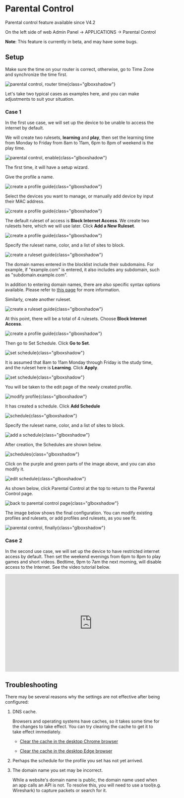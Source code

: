 # Parental Control

Parental control feature available since V4.2

On the left side of web Admin Panel -> APPLICATIONS -> Parental Control

**Note**: This feature is currently in beta, and may have some bugs.

## Setup

Make sure the time on your router is correct, otherwise, go to Time Zone and synchronize the time first.

![parental control, router time](https://static.gl-inet.com/docs/en/4/tutorials/parental_control/parental_control_time.png){class="glboxshadow"}

Let's take two typical cases as examples here, and you can make adjustments to suit your situation.

### Case 1

In the first use case, we will set up the device to be unable to access the internet by default.

We will create two rulesets, **learning** and **play**, then set the learning time from Monday to Friday from 8am to 11am, 6pm to 8pm of weekend is the play time.

![parental control, enable](https://static.gl-inet.com/docs/en/4/tutorials/parental_control/parental_control_enable.png){class="glboxshadow"}

The first time, it will have a setup wizard.

Give the profile a name.

![create a profile guide](https://static.gl-inet.com/docs/en/4/tutorials/parental_control/guide/guide_create_profile_1.png){class="glboxshadow"}

Select the devices you want to manage, or manually add device by input their MAC address.

![create a profile guide](https://static.gl-inet.com/docs/en/4/tutorials/parental_control/guide/guide_create_profile_2.png){class="glboxshadow"}

The default ruleset of access is **Block Internet Access**. We create two rulesets here, which we will use later. Click **Add a New Ruleset**.

![create a profile guide](https://static.gl-inet.com/docs/en/4/tutorials/parental_control/guide/guide_create_profile_3.png){class="glboxshadow"}

Specify the ruleset name, color, and a list of sites to block.

![create a ruleset guide](https://static.gl-inet.com/docs/en/4/tutorials/parental_control/guide/guide_create_ruleset_4.png){class="glboxshadow"}

The domain names entered in the blocklist include their subdomains. For example, if "example.com" is entered, it also includes any subdomain, such as "subdomain.example.com".

In addition to entering domain names, there are also specific syntax options available. Please refer to [this page](https://github.com/gl-inet/gl-feeds/tree/common/gl-sdk4-parental-control#app-feature-library-syntax) for more information.

Similarly, create another ruleset.

![create a ruleset guide](https://static.gl-inet.com/docs/en/4/tutorials/parental_control/guide/guide_create_ruleset_5.png){class="glboxshadow"}

At this point, there will be a total of 4 rulesets. Choose **Block Internet Access**.

![create a profile guide](https://static.gl-inet.com/docs/en/4/tutorials/parental_control/guide/guide_create_profile_6.png){class="glboxshadow"}

Then go to Set Schedule. Click **Go to Set**.

![set schedule](https://static.gl-inet.com/docs/en/4/tutorials/parental_control/guide/guide_schedule_7.png){class="glboxshadow"}

It is assumed that 8am to 11am Monday through Friday is the study time, and the ruleset here is **Learning**. Click **Apply**.

![set schedule](https://static.gl-inet.com/docs/en/4/tutorials/parental_control/guide/guide_schedule_8.png){class="glboxshadow"}

You will be taken to the edit page of the newly created profile.

![modify profile](https://static.gl-inet.com/docs/en/4/tutorials/parental_control/modify_profile.png){class="glboxshadow"}

It has created a schedule. Click **Add Schedule** 

![schedule](https://static.gl-inet.com/docs/en/4/tutorials/parental_control/schedules_1.png){class="glboxshadow"}

Specify the ruleset name, color, and a list of sites to block.

![add a schedule](https://static.gl-inet.com/docs/en/4/tutorials/parental_control/create_schedule_2.png){class="glboxshadow"}

After creation, the Schedules are shown below.

![schedules](https://static.gl-inet.com/docs/en/4/tutorials/parental_control/schedules_2.png){class="glboxshadow"}

Click on the purple and green parts of the image above, and you can also modify it.

![edit schedule](https://static.gl-inet.com/docs/en/4/tutorials/parental_control/schedule_edit.png){class="glboxshadow"}

As shown below, click Parental Control at the top to return to the Parental Control page.

![back to parental control page](https://static.gl-inet.com/docs/en/4/tutorials/parental_control/back_to_parental_control_page.png){class="glboxshadow"}

The image below shows the final configuration. You can modify existing profiles and rulesets, or add profiles and rulesets, as you see fit.

![parental control, finally](https://static.gl-inet.com/docs/en/4/tutorials/parental_control/parental_control_finally.png){class="glboxshadow"}

### Case 2

In the second use case, we will set up the device to have restricted internet access by default. Then set the weekend evenings from 6pm to 8pm to play games and short videos. Bedtime, 9pm to 7am the next morning, will disable access to the Internet. See the video tutorial below.

<iframe width="560" height="315" src="https://www.youtube.com/embed/5-EOWZ3WkeE" title="YouTube video player" frameborder="0" allow="accelerometer; autoplay; clipboard-write; encrypted-media; gyroscope; picture-in-picture" allowfullscreen></iframe>

## Troubleshooting

There may be several reasons why the settings are not effective after being configured:

1. DNS cache.
  
    Browsers and operating systems have caches, so it takes some time for the changes to take effect. You can try clearing the cache to get it to take effect immediately. 
  
      * [Clear the cache in the desktop Chrome browser](https://support.google.com/accounts/answer/32050)
      
      * [Clear the cache in the desktop Edge browser](https://www.microsoft.com/en-us/edge/learning-center/how-to-manage-and-clear-your-cache-and-cookies?form=MA13I2)

2. Perhaps the schedule for the profile you set has not yet arrived.

3. The domain name you set may be incorrect.
  
    While a website's domain name is public, the domain name used when an app calls an API is not. To resolve this, you will need to use a tool(e.g. Wireshark) to capture packets or search for it.
